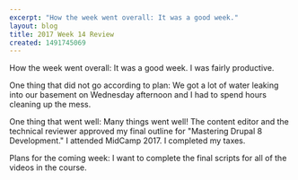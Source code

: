 ```yaml
---
excerpt: "How the week went overall: It was a good week."
layout: blog
title: 2017 Week 14 Review
created: 1491745069
---
```

<p>How the week went overall: It was a good week. I was fairly productive.</p><p>One thing that did not go according to plan: We got a lot of water leaking into our basement on Wednesday afternoon and I had to spend hours cleaning up the mess.</p><p>One thing that went well: Many things went well! The content editor and the technical reviewer approved my final outline for "Mastering Drupal 8 Development." I attended MidCamp 2017. I completed my taxes.</p><p>Plans for the coming week: I want to complete the final scripts for all of the videos in the course.</p>
